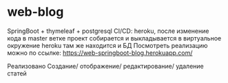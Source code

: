 # web-blog
SpringBoot + thymeleaf + postgresql
CI/CD: heroku, после изменение кода в master ветке проект собирается и выкладывается в виртуальное окружение heroku
там же находится и БД
Посмотреть реализацию можно по ссылке: https://web-springboot-blog.herokuapp.com/

Реализовано Создание/ отображение/ редактирование/ удаление статей
